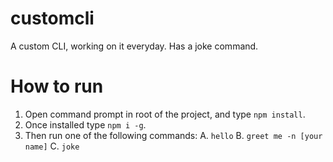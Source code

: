 # customcli
A custom CLI, working on it everyday. Has a joke command.
# How to run

1. Open command prompt in root of the project, and type `npm install`.
2. Once installed type `npm i -g`.
3. Then run one of the following commands:
   A. `hello`
   B. `greet me -n [your name]`
   C. `joke`
